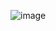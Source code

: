 ![image](https://user-images.githubusercontent.com/64565005/171329245-15bb25aa-a996-4943-ae57-397fb3e77583.png)
